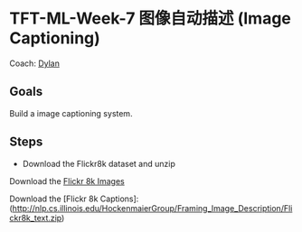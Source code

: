# TFT-ML-Week-7 图像自动描述 (Image Captioning)

Coach: [Dylan](http://liqing-ustc.github.io/)

## Goals
Build a image captioning system.

## Steps
* Download the Flickr8k dataset and unzip

Download the [Flickr 8k Images](http://nlp.cs.illinois.edu/HockenmaierGroup/Framing_Image_Description/Flickr8k_Dataset.zip)

Download the [Flickr 8k Captions]:(http://nlp.cs.illinois.edu/HockenmaierGroup/Framing_Image_Description/Flickr8k_text.zip)